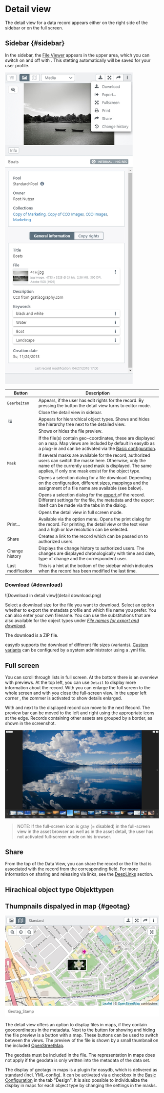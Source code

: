 # Detail view

The detail view for a data record appears either on the right side of the sidebar or on the full screen.

## Sidebar {#sidebar}

In the sidebar, the [File Viewer](../../features/datatypes/datatypes.html#tools) appears in the upper area, which you can switch on and off with <i class="fa fa-image"></i>. This stetting automatically will be saved for your user profile.

![Detailed view in the sidebar](detail_view_en.jpg)


|Button|Description|
|--|--|
|<i class="fa fa-pencil"></i><code class="button">Bearbeiten</code>|Appears, if the user has edit rights for the record. By pressing the button the detail view turns to editor mode.|
|<i class="fa fa-times"></i>|Close the detail view in sidebar.|
|![](hierarchie.png)| Appears for hierarchical object types. Shows and hides the hierarchy tree next to the detailed view.|
|<i class="fa fa-image"></i>|Shows or hides the file preview.|
|<i class="fa fa-map-o"></i>|If the file(s) contain geo-coordinates, these are displayed on a map. Map views are included by default in easydb as a plug-in and can be activated via the [Basic configuration](../../../../administration/base-config/extended/extended.html).|
|<code class="button">Mask</code>| If several masks are available for the record, authorized users can switch the maske here. Otherwise, only the name of the currently used mask is displayed. The same applies, if only one mask exsist for the object type.|
|<i class="fa fa-download"></i>|Opens a selection dialog for a file download. Depending on the configuration, different sizes, mappings and the assignment of a file name are available (see below).|
|<i class="fa fa-sign-out"></i>|Opens a selection dialog for the [export ](../../features/export/export.html) of the record. Different settings for the file, the metadata and the export itself can be made via the tabs in the dialog.|
|<i class="fa fa-arrows-alt"></i>|Opens the detail view in full screen mode.|
|<i class="fa fa-print"></i> Print...|Available via the option menu. Opens the print dialog for the record. For printing, the detail view or the text view and a high or low resolution can be selected.  |
|<i class="fa fa-share"></i> Share |Creates a link to the record which can be passed on to authorized users.|
|<i class="fa fa-history"></i> Change history|Displays the change history to authorized users. The changes are displayed chronologically with time and date, type of change and the correspondent user. |
|Last modification| This is a hint at the bottom of the sidebar which indicates when the record has been modified the last time. |


### Download {#download}

![Download in detail view](detail download.png)

Select a download size for the file you want to download. Select an option whether to export the metadata profile and which file name you prefer. You can also enter your own filename. You can use the substitutions that are also available for the object types under [*File names for export and download*](../../../rightsmanagement/objecttypes/objecttypes.html).

The download is a ZIP file. 

easydb supports the download of different file sizes (variants). [Custom variants](/sysadmin/konfiguration/produce/produce.html) can be configured by a system administrator using a .yml file.


## Full screen

You can scroll through lists in full screen. At the bottom there is an overview with previews. At the top left, you can use <code class="button">Detail</code> to display more information about the record. With <i class =" fa fa-expand "> </i> you can enlarge the full screen to the whole screen and with <i class="fa fa-times"> </i> you close the full-screen view. In the upper left corner <i class="fa fa-search-plus"> </i>, the zommer is activated to show details enlarged.

With <i class="fa fa-chevron-left"> </i> and <i class = "fa fa-chevron-right" aria-hidden = "true"> </i> next to the displayed record can move to the next Record. The preview bar can be moved to the left and right using the appropriate icons at the edge. Records containing other assets are grouped by a border, as shown in the screenshot.

![Detail in full screen](detail_fullscreen.png)

> NOTE: If the full-screen icon is gray (= disabled) in the full-screen view in the asset browser as well as in the asset detail, the user has not activated full-screen mode on his browser.

## Share 

From the top of the Data View, you can share <i class="fa fa-share"></i> the record or the file that is associated with the record from the corresponding field. For more information on sharing and releasing via links, see the [DeepLinks](../../features/deeplinks/deeplinks.html) section.

## Hirachical object type Objekttypen

## Thumpnails dispalyed in map {#geotag}

![File displayed in map](geotag.jpg)

The detail view offers an option to display files in maps, if they contain geocoordinates in the metadata. Next to the button for showing and hiding the file preview is a button with a map. These buttons can be used to switch between the views. The preview of the file is shown by a small thumbnail on the included [OpenStreetMap](http://www.openstreetmap.org).  

The geodata must be included in the file. The representation in maps does not apply if the geodata is only written into the metadata of the data set. 

The display of geotags in maps is a plugin for easydb, which is delivered as standard (incl. YML-config). It can be activated via a checkbox in the [Basic Configuration](/webfrontend/administration/base-config/base-config.html#design) in the tab "Design". It is also possible to individualize the display in maps for each object type by changing the settings in the masks.